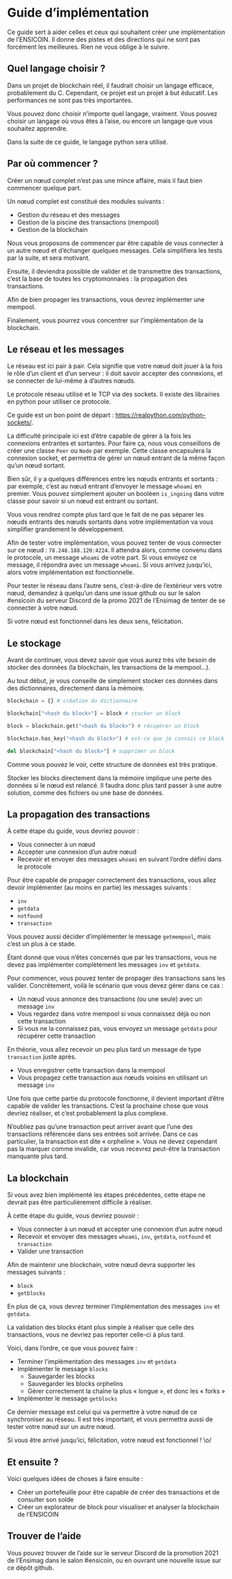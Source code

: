 # Guide d’implémentation

Ce guide sert à aider celles et ceux qui souhaitent créer une implémentation de l’ENSICOIN. Il donne des pistes et des directions qui ne sont pas forcément les meilleures. Rien ne vous oblige à le suivre.

## Quel langage choisir ?

Dans un projet de blockchain réel, il faudrait choisir un langage efficace, probablement du C. Cependant, ce projet est un projet à but éducatif. Les performances ne sont pas très importantes.

Vous pouvez donc choisir n’importe quel langage, vraiment. Vous pouvez choisir un langage où vous êtes à l’aise, ou encore un langage que vous souhaitez apprendre.

Dans la suite de ce guide, le langage python sera utilisé.

## Par où commencer ?

Créer un nœud complet n’est pas une mince affaire, mais il faut bien commencer quelque part.

Un nœud complet est constitué des modules suivants :

- Gestion du réseau et des messages
- Gestion de la piscine des transactions (mempool)
- Gestion de la blockchain

Nous vous proposons de commencer par être capable de vous connecter à un autre nœud et d’échanger quelques messages. Cela simplifiera les tests par la suite, et sera motivant.

Ensuite, il deviendra possible de valider et de transmettre des transactions, c’est la base de toutes les cryptomonnaies : la propagation des transactions.

Afin de bien propager les transactions, vous devrez implémenter une mempool.

Finalement, vous pourrez vous concentrer sur l’implémentation de la blockchain.

## Le réseau et les messages

Le réseau est ici pair à pair. Cela signifie que votre nœud doit jouer à la fois le rôle d’un client et d’un serveur : il doit savoir accepter des connexions, et se connecter de lui-même à d’autres nœuds.

Le protocole réseau utilisé et le TCP via des sockets. Il existe des librairies en python pour utiliser ce protocole.

Ce guide est un bon point de départ : https://realpython.com/python-sockets/.

La difficulté principale ici est d’être capable de gérer à la fois les connexions entrantes et sortantes. Pour faire ça, nous vous conseillons de créer une classe `Peer` ou `Node` par exemple. Cette classe encapsulera la connexion socket, et permettra de gérer un nœud entrant de la même façon qu’un nœud sortant.

Bien sûr, il y a quelques différences entre les nœuds entrants et sortants : par exemple, c’est au nœud entrant d’envoyer le message `whoami` en premier. Vous pouvez simplement ajouter un booléen `is_ingoing` dans votre classe pour savoir si un nœud est entrant ou sortant.

Vous vous rendrez compte plus tard que le fait de ne pas séparer les nœuds entrants des nœuds sortants dans votre implémentation va vous simplifier grandement le développement.

Afin de tester votre implémentation, vous pouvez tenter de vous connecter sur ce nœud : `78.248.188.120:4224`. Il attendra alors, comme convenu dans le protocole, un message `whoami` de votre part. Si vous envoyez ce message, il répondra avec un message `whoami`. Si vous arrivez jusqu’ici, alors votre implémentation est fonctionnelle.

Pour tester le réseau dans l’autre sens, c’est-à-dire de l’extérieur vers votre nœud, demandez à quelqu’un dans une issue github ou sur le salon #ensicoin du serveur Discord de la promo 2021 de l’Ensimag de tenter de se connecter à votre nœud.

Si votre nœud est fonctionnel dans les deux sens, félicitation.

## Le stockage

Avant de continuer, vous devez savoir que vous aurez très vite besoin de stocker des données (la blockchain, les transactions de la mempool…).

Au tout début, je vous conseille de simplement stocker ces données dans des dictionnaires, directement dans la mémoire.

```python
blockchain = {} # création du dictionnaire

blockchain["<hash du block>"] = block # stocker un block

block = blockchain.get("<hash du block>") # récupérer un block

blockchain.has_key("<hash du block>") # est-ce que je connais ce block ?

del blockchain["<hash du block>"] # supprimer un block
```

Comme vous pouvez le voir, cette structure de données est très pratique.

Stocker les blocks directement dans la mémoire implique une perte des données si le nœud est relancé. Il faudra donc plus tard passer à une autre solution, comme des fichiers ou une base de données.

## La propagation des transactions

À cette étape du guide, vous devriez pouvoir :

- Vous connecter à un nœud
- Accepter une connexion d’un autre nœud
- Recevoir et envoyer des messages `whoami` en suivant l’ordre défini dans le protocole

Pour être capable de propager correctement des transactions, vous allez devoir implémenter (au moins en partie) les messages suivants :

- `inv`
- `getdata`
- `notfound`
- `transaction`

Vous pouvez aussi décider d’implémenter le message `getmempool`, mais c’est un plus à ce stade.

Étant donné que vous n’êtes concernés que par les transactions, vous ne devez pas implémenter complètement les messages `inv` et `getdata`.

Pour commencer, vous pouvez tenter de propager des transactions sans les valider. Concrètement, voilà le scénario que vous devez gérer dans ce cas :

- Un nœud vous annonce des transactions (ou une seule) avec un message `inv`
- Vous regardez dans votre mempool si vous connaissez déjà ou non cette transaction
- Si vous ne la connaissez pas, vous envoyez un message `getdata` pour récupérer cette transaction

En théorie, vous allez recevoir un peu plus tard un message de type `transaction` juste après.

- Vous enregistrer cette transaction dans la mempool
- Vous propagez cette transaction aux nœuds voisins en utilisant un message `inv`

Une fois que cette partie du protocole fonctionne, il devient important d’être capable de valider les transactions. C’est la prochaine chose que vous devriez réaliser, et c’est probablement la plus complexe.

N’oubliez pas qu’une transaction peut arriver avant que l’une des transactions référencée dans ses entrées soit arrivée. Dans ce cas particulier, la transaction est dite « orpheline ». Vous ne devez cependant pas la marquer comme invalide, car vous recevrez peut-être la transaction manquante plus tard.

## La blockchain

Si vous avez bien implémenté les étapes précédentes, cette étape ne devrait pas être particulièrement difficile à réaliser.

À cette étape du guide, vous devriez pouvoir :

- Vous connecter à un nœud et accepter une connexion d’un autre nœud
- Recevoir et envoyer des messages `whoami`, `inv`, `getdata`, `notfound` et `transaction`
- Valider une transaction

Afin de maintenir une blockchain, votre nœud devra supporter les messages suivants :

- `block`
- `getblocks`

En plus de ça, vous devrez terminer l’implémentation des messages `inv` et `getdata`.

La validation des blocks étant plus simple à réaliser que celle des transactions, vous ne devriez pas reporter celle-ci à plus tard.

Voici, dans l’ordre, ce que vous pouvez faire :

- Terminer l’implémentation des messages `inv` et `getdata`
- Implémenter le message `blocks`
	- Sauvegarder les blocks
	- Sauvegarder les blocks orphelins
	- Gérer correctement la chaîne la plus « longue », et donc les « forks »
- Implémenter le message `getblocks`

Ce dernier message est celui qui va permettre à votre nœud de ce synchroniser au réseau. Il est très important, et vous permettra aussi de tester votre nœud sur un autre nœud.

Si vous être arrivé jusqu’ici, félicitation, votre nœud est fonctionnel ! \o/

## Et ensuite ?

Voici quelques idées de choses à faire ensuite :

- Créer un portefeuille pour être capable de créer des transactions et de consulter son solde
- Créer un explorateur de block pour visualiser et analyser la blockchain de l’ENSICOIN

## Trouver de l’aide

Vous pouvez trouver de l’aide sur le serveur Discord de la promotion 2021 de l’Ensimag dans le salon #ensicoin, ou en ouvrant une nouvelle issue sur ce dépôt github.
